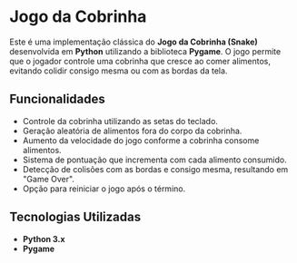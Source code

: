 # Jogo da Cobrinha

Este é uma implementação clássica do **Jogo da Cobrinha (Snake)** desenvolvida em **Python** utilizando a biblioteca **Pygame**. O jogo permite que o jogador controle uma cobrinha que cresce ao comer alimentos, evitando colidir consigo mesma ou com as bordas da tela.

## Funcionalidades

- Controle da cobrinha utilizando as setas do teclado.
- Geração aleatória de alimentos fora do corpo da cobrinha.
- Aumento da velocidade do jogo conforme a cobrinha consome alimentos.
- Sistema de pontuação que incrementa com cada alimento consumido.
- Detecção de colisões com as bordas e consigo mesma, resultando em "Game Over".
- Opção para reiniciar o jogo após o término.

## Tecnologias Utilizadas

- **Python 3.x**
- **Pygame**

